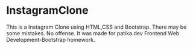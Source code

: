 # InstagramClone
This is a Instagram Clone using HTML,CSS and Bootstrap. There may be some mistakes. No offense. It was made for patika.dev Frontend Web Development-Bootstrap homework.
